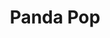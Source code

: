 ---
layout: article
title: "Panda Pop"
modified:
categories: blog
excerpt: 
tags: []
image: 
  feature: 
  teaser: Game/Panda Pop.png
  thumb:

---